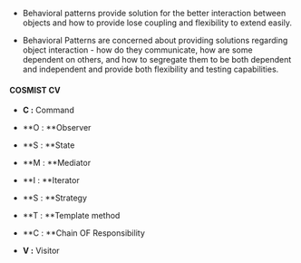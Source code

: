 - Behavioral patterns provide solution for the better interaction between objects and how to provide lose coupling and flexibility to extend easily.

- Behavioral Patterns are concerned about providing solutions regarding object interaction - how do they communicate, how are some dependent on others, and how to segregate them to be both dependent and independent and provide both flexibility and testing capabilities.

#### COSMIST CV

- **C :** Command 
- **O : **Observer 
- **S : **State
- **M : **Mediator
- **I : **Iterator
- **S : **Strategy
- **T : **Template method

- **C : **Chain OF Responsibility
- **V :** Visitor
